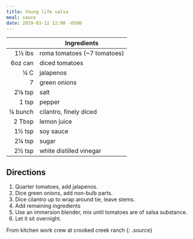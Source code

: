 ```yaml
---
title: Young life salsa
meal: sauce
date: 2019-03-12 12:00 -0500
---
```


|| Ingredients |
|-:|-|
1½ lbs  | roma tomatoes (~7 tomatoes)
6oz can | diced tomatoes
¼ C     | jalapenos
7       | green onions
2⅛ tsp  | salt
1 tsp   | pepper
¼ bunch | cilantro, finely diced
2 Tbsp  | lemon juice
1½ tsp  | soy sauce
2¼ tsp  | sugar
2½ tsp  | white distilled vinegar

## Directions

1. Quarter tomatoes, add jalapenos.
2. Dice green onions, add non-bulb parts.
3. Dice cilantro up to wrap around tie, leave stems.
4. Add remaining ingredients
5. Use an immersion blender, mix until tomatoes are of salsa substance.
6. Let it sit overnight.

From kitchen work crew at crooked creek ranch
{: .source}
